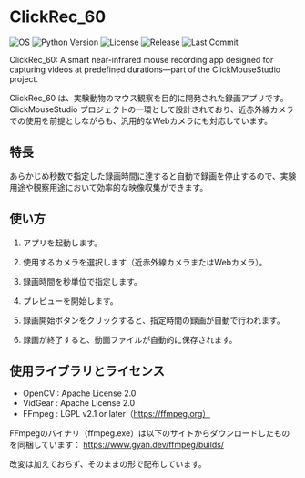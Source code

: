 # ClickRec_60

![OS](https://img.shields.io/badge/platform-Windows%2010%2F11_Only-green)
![Python Version](https://img.shields.io/badge/python-3.12.10-pink)
![License](https://img.shields.io/badge/license-Apache--2.0-blue)
![Release](https://img.shields.io/github/v/release/ClickMouseStudio/ClickRec_60)
![Last Commit](https://img.shields.io/github/last-commit/ClickMouseStudio/ClickRec_60)


ClickRec_60: A smart near-infrared mouse recording app designed for capturing videos at predefined durations—part of the ClickMouseStudio project.

ClickRec_60 は、実験動物のマウス観察を目的に開発された録画アプリです。ClickMouseStudio プロジェクトの一環として設計されており、近赤外線カメラでの使用を前提としながらも、汎用的なWebカメラにも対応しています。

## 特長
あらかじめ秒数で指定した録画時間に達すると自動で録画を停止するので、実験用途や観察用途において効率的な映像収集ができます。

## 使い方

1. アプリを起動します。

1. 使用するカメラを選択します（近赤外線カメラまたはWebカメラ）。

1. 録画時間を秒単位で指定します。

1. プレビューを開始します。

1. 録画開始ボタンをクリックすると、指定時間の録画が自動で行われます。

1. 録画が終了すると、動画ファイルが自動的に保存されます。



## 使用ライブラリとライセンス

- OpenCV : Apache License 2.0
- VidGear : Apache License 2.0
- FFmpeg : LGPL v2.1 or later（https://ffmpeg.org）

FFmpegのバイナリ（ffmpeg.exe）は以下のサイトからダウンロードしたものを同梱しています：
https://www.gyan.dev/ffmpeg/builds/

改変は加えておらず、そのままの形で配布しています。